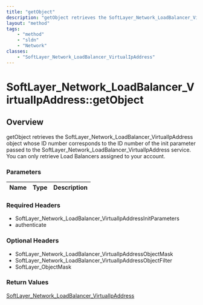 ```yaml
---
title: "getObject"
description: "getObject retrieves the SoftLayer_Network_LoadBalancer_VirtualIpAddress object whose ID number corresponds to the ID num... "
layout: "method"
tags:
    - "method"
    - "sldn"
    - "Network"
classes:
    - "SoftLayer_Network_LoadBalancer_VirtualIpAddress"
---
```

# SoftLayer_Network_LoadBalancer_VirtualIpAddress::getObject
## Overview 
getObject retrieves the SoftLayer_Network_LoadBalancer_VirtualIpAddress object whose ID number corresponds to the ID number of the init parameter passed to the SoftLayer_Network_LoadBalancer_VirtualIpAddress service. You can only retrieve Load Balancers assigned to your account. 

### Parameters 
|Name | Type | Description |
| --- | --- | --- |


### Required Headers
* SoftLayer_Network_LoadBalancer_VirtualIpAddressInitParameters
* authenticate

### Optional Headers
* SoftLayer_Network_LoadBalancer_VirtualIpAddressObjectMask
* SoftLayer_Network_LoadBalancer_VirtualIpAddressObjectFilter
* SoftLayer_ObjectMask

### Return Values
<a href='/reference/datatypes/SoftLayer_Network_LoadBalancer_VirtualIpAddress'>SoftLayer_Network_LoadBalancer_VirtualIpAddress </a>

